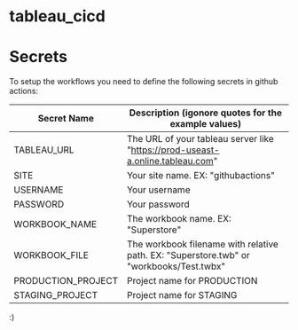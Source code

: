 # tableau_cicd

# Secrets

To setup the workflows you need to define the following secrets in github actions:

| Secret Name        | Description (igonore quotes for the example values)                                     |
| ------------------ | --------------------------------------------------------------------------------------- |
| TABLEAU_URL        | The URL of your tableau server like "https://prod-useast-a.online.tableau.com"          |
| SITE               | Your site name. EX: "githubactions"                                                     |
| USERNAME           | Your username                                                                           |
| PASSWORD           | Your password                                                                           |
| WORKBOOK_NAME      | The workbook name. EX: "Superstore"                                                     |
| WORKBOOK_FILE      | The workbook filename with relative path. EX: "Superstore.twb" or "workbooks/Test.twbx" |
| PRODUCTION_PROJECT | Project name for PRODUCTION                                                             |
| STAGING_PROJECT    | Project name for STAGING                                                                |

:)
